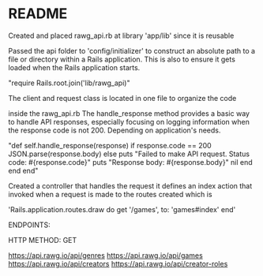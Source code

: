 # README

Created and placed rawg_api.rb at library 'app/lib' since it is reusable

Passed the api folder to 'config/initializer' to construct an absolute path to a file or directory within a Rails application. This is also to ensure it gets loaded when the Rails application starts.

"require Rails.root.join('lib/rawg_api)"

The client and request class is located in one file to organize the code

inside the rawg_api.rb The handle_response method provides a basic way to handle API responses, especially focusing on logging information when the response code is not 200. Depending on application's needs.

"def self.handle_response(response)
      if response.code == 200
        JSON.parse(response.body)
      else
        puts "Failed to make API request. Status code: #{response.code}"
        puts "Response body: #{response.body}"
        nil
      end
    end
end"

Created a controller that handles the request it defines an index action that invoked when a request is made to the
routes created which is 

'Rails.application.routes.draw do
  get '/games', to: 'games#index'
end'

ENDPOINTS:

HTTP METHOD: GET

https://api.rawg.io/api/genres
https://api.rawg.io/api/games
https://api.rawg.io/api/creators
https://api.rawg.io/api/creator-roles

